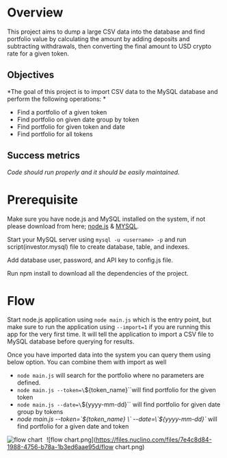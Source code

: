 # Overview

This project aims to dump a large CSV data into the database and find portfolio value by calculating the amount by adding deposits and subtracting withdrawals, then converting the final amount to USD crypto rate for a given token.

## Objectives

*The goal of this project is to import CSV data to the MySQL database and perform the following operations: *

* Find a portfolio of a given token
* Find portfolio on given date group by token
* Find portfolio for given token and date
* Find portfolio for all tokens

## Success metrics

*Code should run properly and it should be easily maintained.*

# Prerequisite

Make sure you have node.js and MySQL installed on the system, if not please download from here; [node.js](https://nodejs.org/en/download/) & [MYSQL](https://www.mysql.com/downloads/).

Start your MySQL server using `mysql -u <username> -p` and run script(investor.mysql) file to create database, table, and indexes. 

Add database user, password, and API key to config.js file.

Run npm install to download all the dependencies of the project.

# Flow

Start node.js application using `node main.js` which is the entry point, but make sure to run the application using `--import=1` if you are running this app for the very first time. It will tell the application to import a CSV file to MySQL database before querying for results. 

Once you have imported data into the system you can query them using below option. You can combine them with import as well

* `node main.js` will search for the portfolio where no parameters are defined.
* `node main.js --token=\`${token_name}\``will find portfolio for the given token  
* `node main.js --date=\`${yyyy-mm-dd}\`` will find portfolio for given date group by tokens
* *node main.js --token=\`${token_name} \` --date=\`${yyyy-mm-dd}\`* will find portfolio for a given date and token

<img src="https://files.nuclino.com/files/7e4c8d84-1988-4756-b78a-1b3ed6aae95d/flow chart.png"
     alt="flow chart"
     style="float: left; margin-right: 10px;" />

![flow chart.png](https://files.nuclino.com/files/7e4c8d84-1988-4756-b78a-1b3ed6aae95d/flow chart.png)

